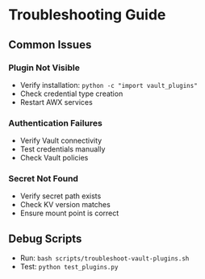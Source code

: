 # Troubleshooting Guide

## Common Issues

### Plugin Not Visible
- Verify installation: `python -c "import vault_plugins"`
- Check credential type creation
- Restart AWX services

### Authentication Failures
- Verify Vault connectivity
- Test credentials manually
- Check Vault policies

### Secret Not Found
- Verify secret path exists
- Check KV version matches
- Ensure mount point is correct

## Debug Scripts
- Run: `bash scripts/troubleshoot-vault-plugins.sh`
- Test: `python test_plugins.py`
